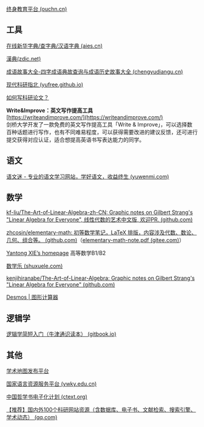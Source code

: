 
[终身教育平台 (ouchn.cn)](https://le.ouchn.cn/home)


## 工具

[在线新华字典/查字典/汉语字典 (aies.cn)](https://zidian.aies.cn/)

[漢典(zdic.net)](https://www.zdic.net/)

[成语故事大全-四字成语典故查询与成语历史故事大全 (chengyudiangu.cn)](http://chengyudiangu.cn/)



[现代科研指北 (yufree.github.io)](https://yufree.github.io/sciguide/)

[如何写科研论文？](https://xpqiu.github.io/slides/%E5%A6%82%E4%BD%95%E5%86%99%E7%A7%91%E7%A0%94%E8%AE%BA%E6%96%87202203.pdf)

**Write&Improve：英文写作提高工具**  
[https://writeandimprove.com/](https://writeandimprove.com/)  
剑桥大学开发了一款免费的英文写作提高工具「Write & Improve」，可以选择数百种话题进行写作，也有不同难易程度，可以获得需要改进的建议反馈，还可进行提交获得对应认证，适合想提高英语书写表达能力的同学。

## 语文

[语文迷 - 专业的语文学习网站，学好语文，收益终生 (yuwenmi.com)](https://www.yuwenmi.com/)

## 数学

[kf-liu/The-Art-of-Linear-Algebra-zh-CN: Graphic notes on Gilbert Strang's "Linear Algebra for Everyone", 线性代数的艺术中文版, 欢迎PR. (github.com)](https://github.com/kf-liu/The-Art-of-Linear-Algebra-zh-CN)

[zhcosin/elementary-math: 初等数学笔记，LaTeX 排版，内容涉及代数、数论、几何、组合等。 (github.com)](https://github.com/zhcosin/elementary-math)（[elementary-math-note.pdf (gitee.com)](https://gitee.com/zhcosin/math-notes-publish/raw/master/elementary-math-note.pdf)）

[Yantong XIE’s homepage](https://darkoxie.github.io/) 高等数学B1/B2

[数学乐 (shuxuele.com)](https://www.shuxuele.com/)

[kenjihiranabe/The-Art-of-Linear-Algebra: Graphic notes on Gilbert Strang's "Linear Algebra for Everyone" (github.com)](https://github.com/kenjihiranabe/The-Art-of-Linear-Algebra)

[Desmos | 图形计算器](https://www.desmos.com/calculator?lang=zh-CN)

## 逻辑学

[逻辑学简短入门（牛津通识读本） (gitbook.io)](https://wxflogic.gitbook.io/logic)

## 其他

[学术地图发布平台](http://amap.zju.edu.cn/)

[国家语言资源服务平台 (ywky.edu.cn)](https://fw.ywky.edu.cn/#/home)

[中国哲学书电子化计划 (ctext.org)](https://ctext.org/zhs)

[【推荐】国内外100个科研网站资源（含数据库、电子书、文献检索、搜索引擎、学术动态） (qq.com)](https://mp.weixin.qq.com/s/b8VVzqsaC-2u3xCT2bMbiA)
